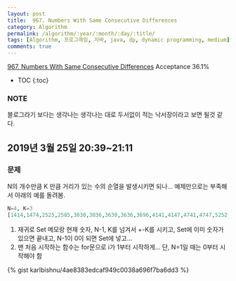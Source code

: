 ```yaml
---
layout: post
title:  967. Numbers With Same Consecutive Differences
category: Algorithm
permalink: /algorithm/:year/:month/:day/:title/
tags: [Algorithm, 프로그래밍, 자바, java, dp, dynamic programming, medium]
comments: true
---
```

[967. Numbers With Same Consecutive Differences](https://leetcode.com/problems/numbers-with-same-consecutive-differences/)
Acceptance 36.1%

* TOC
{:toc}

### NOTE
블로그라기 보다는 생각나는 생각나는 대로 두서없이 적는 낙서장이라고 보면 될것 같다.

## 2019년 3월 25일 20:39~21:11
### 문제
N의 개수만큼 K 만큼 거리가 있는 수의 순열을 발생시키면 되나... 예제만으로는 부족해서 아래의 예를 돌려봄.
```python
N=4, K=3
[1414,1474,2525,2585,3030,3036,3630,3636,3696,4141,4147,4741,4747,5252,5258,5852,5858,6303,6363,6369,6963,6969,7414,7474,8525,8585,9630,9636,9696]
```
1. 재귀로 Set 메모랑 현재 숫자, N-1, K를 넘겨서 +-K를 시키고, Set에 이미 숫자가 있으면 끝내고, N-1이 0이 되면 Set에 넣고...
2. 맨 처음 시작하는 함수는 for문으로 i가 1부터 시작하게... 단, N=1일 때는 0부터 시작해야 함


{% gist karlbishnu/4ae8383edcaf949c0038a696f7ba6dd3 %}
